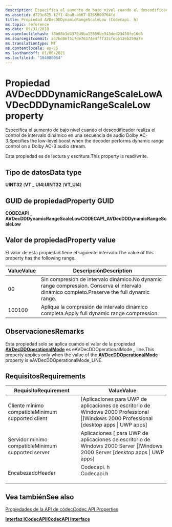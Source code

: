 ```yaml
---
description: Especifica el aumento de bajo nivel cuando el descodificador realiza el control de intervalo dinámico en una secuencia de audio Dolby AC-3.
ms.assetid: d723c825-f2f1-4ba0-a667-8285009764fd
title: Propiedad AVDecDDDynamicRangeScaleLow (Codecapi. h)
ms.topic: reference
ms.date: 05/31/2018
ms.openlocfilehash: f8b68b1d4376d9ba15859be943ded23458fe16d6
ms.sourcegitcommit: a47bd86f517de76374e4fff33cfeb613eb259a7e
ms.translationtype: MT
ms.contentlocale: es-ES
ms.lasthandoff: 01/06/2021
ms.locfileid: "104080054"
---
```

# <a name="avdecdddynamicrangescalelow-property"></a><span data-ttu-id="10760-103">Propiedad AVDecDDDynamicRangeScaleLow</span><span class="sxs-lookup"><span data-stu-id="10760-103">AVDecDDDynamicRangeScaleLow property</span></span>

<span data-ttu-id="10760-104">Especifica el aumento de bajo nivel cuando el descodificador realiza el control de intervalo dinámico en una secuencia de audio Dolby AC-3.</span><span class="sxs-lookup"><span data-stu-id="10760-104">Specifies the low-level boost when the decoder performs dynamic range control on a Dolby AC-3 audio stream.</span></span>

<span data-ttu-id="10760-105">Esta propiedad es de lectura y escritura.</span><span class="sxs-lookup"><span data-stu-id="10760-105">This property is read/write.</span></span>

## <a name="data-type"></a><span data-ttu-id="10760-106">Tipo de datos</span><span class="sxs-lookup"><span data-stu-id="10760-106">Data type</span></span>

<span data-ttu-id="10760-107">**UINT32** (**VT \_ UI4**)</span><span class="sxs-lookup"><span data-stu-id="10760-107">**UINT32** (**VT\_UI4**)</span></span>

## <a name="property-guid"></a><span data-ttu-id="10760-108">GUID de propiedad</span><span class="sxs-lookup"><span data-stu-id="10760-108">Property GUID</span></span>

<span data-ttu-id="10760-109">**CODECAPI \_ AVDecDDDynamicRangeScaleLow**</span><span class="sxs-lookup"><span data-stu-id="10760-109">**CODECAPI\_AVDecDDDynamicRangeScaleLow**</span></span>

## <a name="property-value"></a><span data-ttu-id="10760-110">Valor de propiedad</span><span class="sxs-lookup"><span data-stu-id="10760-110">Property value</span></span>

<span data-ttu-id="10760-111">El valor de esta propiedad tiene el siguiente intervalo.</span><span class="sxs-lookup"><span data-stu-id="10760-111">The value of this property has the following range.</span></span>



| <span data-ttu-id="10760-112">Value</span><span class="sxs-lookup"><span data-stu-id="10760-112">Value</span></span> | <span data-ttu-id="10760-113">Descripción</span><span class="sxs-lookup"><span data-stu-id="10760-113">Description</span></span>                                                    |
|-------|----------------------------------------------------------------|
| <span data-ttu-id="10760-114">0</span><span class="sxs-lookup"><span data-stu-id="10760-114">0</span></span>     | <span data-ttu-id="10760-115">Sin compresión de intervalo dinámico.</span><span class="sxs-lookup"><span data-stu-id="10760-115">No dynamic range compression.</span></span> <span data-ttu-id="10760-116">Conserva el intervalo dinámico completo.</span><span class="sxs-lookup"><span data-stu-id="10760-116">Preserve the full dynamic range.</span></span> |
| <span data-ttu-id="10760-117">100</span><span class="sxs-lookup"><span data-stu-id="10760-117">100</span></span>   | <span data-ttu-id="10760-118">Aplique la compresión de intervalo dinámico completa.</span><span class="sxs-lookup"><span data-stu-id="10760-118">Apply full dynamic range compression.</span></span>                          |



 

## <a name="remarks"></a><span data-ttu-id="10760-119">Observaciones</span><span class="sxs-lookup"><span data-stu-id="10760-119">Remarks</span></span>

<span data-ttu-id="10760-120">Esta propiedad solo se aplica cuando el valor de la propiedad [**AVDecDDOperationalMode**](avdecddoperationalmode-property.md) es eAVDecDDOperationalMode \_ line.</span><span class="sxs-lookup"><span data-stu-id="10760-120">This property applies only when the value of the [**AVDecDDOperationalMode**](avdecddoperationalmode-property.md) property is eAVDecDDOperationalMode\_LINE.</span></span>

## <a name="requirements"></a><span data-ttu-id="10760-121">Requisitos</span><span class="sxs-lookup"><span data-stu-id="10760-121">Requirements</span></span>



| <span data-ttu-id="10760-122">Requisito</span><span class="sxs-lookup"><span data-stu-id="10760-122">Requirement</span></span> | <span data-ttu-id="10760-123">Value</span><span class="sxs-lookup"><span data-stu-id="10760-123">Value</span></span> |
|-------------------------------------|---------------------------------------------------------------------------------------|
| <span data-ttu-id="10760-124">Cliente mínimo compatible</span><span class="sxs-lookup"><span data-stu-id="10760-124">Minimum supported client</span></span><br/> | <span data-ttu-id="10760-125">\[Aplicaciones para UWP de aplicaciones de escritorio de Windows 2000 Professional \|\]</span><span class="sxs-lookup"><span data-stu-id="10760-125">Windows 2000 Professional \[desktop apps \| UWP apps\]</span></span><br/>                     |
| <span data-ttu-id="10760-126">Servidor mínimo compatible</span><span class="sxs-lookup"><span data-stu-id="10760-126">Minimum supported server</span></span><br/> | <span data-ttu-id="10760-127">Aplicaciones \[ para UWP de aplicaciones de escritorio de Windows 2000 Server \|\]</span><span class="sxs-lookup"><span data-stu-id="10760-127">Windows 2000 Server \[desktop apps \| UWP apps\]</span></span><br/>                           |
| <span data-ttu-id="10760-128">Encabezado</span><span class="sxs-lookup"><span data-stu-id="10760-128">Header</span></span><br/>                   | <dl> <span data-ttu-id="10760-129"><dt>Codecapi. h</dt></span><span class="sxs-lookup"><span data-stu-id="10760-129"><dt>Codecapi.h</dt></span></span> </dl> |



## <a name="see-also"></a><span data-ttu-id="10760-130">Vea también</span><span class="sxs-lookup"><span data-stu-id="10760-130">See also</span></span>

<dl> <dt>

[<span data-ttu-id="10760-131">Propiedades de la API de códec</span><span class="sxs-lookup"><span data-stu-id="10760-131">Codec API Properties</span></span>](codec-api-properties.md)
</dt> <dt>

[<span data-ttu-id="10760-132">**Interfaz ICodecAPI**</span><span class="sxs-lookup"><span data-stu-id="10760-132">**ICodecAPI Interface**</span></span>](/windows/desktop/api/Strmif/nn-strmif-icodecapi)
</dt> </dl>

 

 




